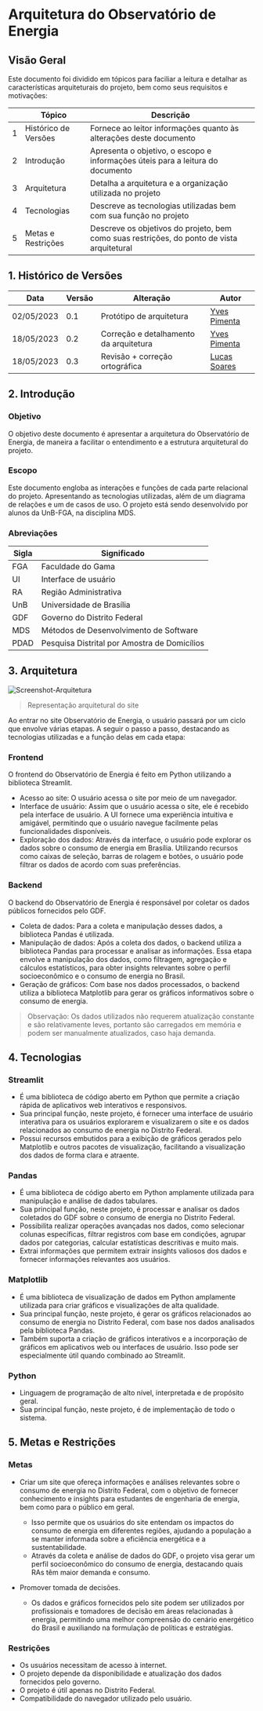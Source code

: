 # Arquitetura do Observatório de Energia

## Visão Geral
Este documento foi dividido em tópicos para faciliar a leitura e detalhar as características arquiteturais do projeto, bem como seus requisitos e motivações:

||Tópico|Descrição|
|-|------|---------|
|1|Histórico de Versões|Fornece ao leitor informações quanto às alterações deste documento|
|2|Introdução|Apresenta o objetivo, o escopo e informações úteis para a leitura do documento|
|3|Arquitetura|Detalha a arquitetura e a organização utilizada no projeto|
|4|Tecnologias|Descreve as tecnologias utilizadas bem com sua função no projeto|
|5|Metas e Restrições|Descreve os objetivos do projeto, bem como suas restrições, do ponto de vista arquitetural|

## 1. Histórico de Versões

  | Data | Versão | Alteração | Autor |  
  | ---- | ------ | --------- | ----- |  
  | 02/05/2023 | 0.1 | Protótipo de arquitetura | [Yves Pimenta](https://github.com/Yvestxt) |
  | 18/05/2023 | 0.2 | Correção e detalhamento da arquitetura | [Yves Pimenta](https://github.com/Yvestxt) |
  | 18/05/2023 | 0.3 | Revisão + correção ortográfica | [Lucas Soares](https://github.com/soaresrlucas) |
  
## 2. Introdução
### Objetivo
O objetivo deste documento é apresentar a arquitetura do Observatório de Energia, de maneira a facilitar o entendimento e a estrutura arquitetural do projeto.

### Escopo
Este documento engloba as interações e funções de cada parte relacional do projeto. Apresentando as tecnologias utilizadas, além de um diagrama de relações e um de casos de uso.
O projeto está sendo desenvolvido por alunos da UnB-FGA, na disciplina MDS.
  
### Abreviações

|Sigla|Significado|
|-----|-----------|
|FGA|Faculdade do Gama|
|UI|Interface de usuário|
|RA| Região Administrativa|
|UnB|Universidade de Brasília|
|GDF|Governo do Distrito Federal|
|MDS|Métodos de Desenvolvimento de Software|
|PDAD|Pesquisa Distrital por Amostra de Domicílios|
  
## 3. Arquitetura
![Screenshot-Arquitetura](https://github.com/MDS-grupo-9/MDS_Project/assets/73966483/70366769-09a6-412f-b4ee-e5c78d3401a5)
>Representação arquitetural do site

Ao entrar no site Observatório de Energia, o usuário passará por um ciclo que envolve várias etapas. A seguir o passo a passo, destacando as tecnologias utilizadas e a função delas em cada etapa:

### Frontend
O frontend do Observatório de Energia é feito em Python utilizando a biblioteca Streamlit. 
- Acesso ao site: O usuário acessa o site por meio de um navegador.
- Interface de usuário: Assim que o usuário acessa o site, ele é recebido pela interface de usuário. A UI fornece uma experiência intuitiva e amigável, permitindo que o usuário navegue facilmente pelas funcionalidades disponíveis.
- Exploração dos dados: Através da interface, o usuário pode explorar os dados sobre o consumo de energia em Brasília. Utilizando recursos como caixas de seleção, barras de rolagem e botões, o usuário pode filtrar os dados de acordo com suas preferências.

### Backend
O backend do Observatório de Energia é responsável por coletar os dados públicos fornecidos pelo GDF. 
- Coleta de dados: Para a coleta e manipulação desses dados, a biblioteca Pandas é utilizada.
- Manipulação de dados: Após a coleta dos dados, o backend utiliza a biblioteca Pandas para processar e analisar as informações. Essa etapa envolve a manipulação dos dados, como filtragem, agregação e cálculos estatísticos, para obter insights relevantes sobre o perfil socioeconômico e o consumo de energia no Brasil.
- Geração de gráficos: Com base nos dados processados, o backend utiliza a biblioteca Matplotlib para gerar os gráficos informativos sobre o consumo de energia.
  
>Observação: Os dados utilizados não requerem atualização constante e são relativamente leves, portanto são carregados em memória e podem ser manualmente atualizados, caso haja demanda. 
  
## 4. Tecnologias
### Streamlit

- É uma biblioteca de código aberto em Python que permite a criação rápida de aplicativos web interativos e responsivos.
- Sua principal função, neste projeto, é fornecer uma interface de usuário interativa para os usuários explorarem e visualizarem o site e os dados relacionados ao consumo de energia no Distrito Federal.
- Possui recursos embutidos para a exibição de gráficos gerados pelo Matplotlib e outros pacotes de visualização, facilitando a visualização dos dados de forma clara e atraente.  

### Pandas

- É uma biblioteca de código aberto em Python amplamente utilizada para manipulação e análise de dados tabulares.
- Sua principal função, neste projeto, é processar e analisar os dados coletados do GDF sobre o consumo de energia no Distrito Federal.
- Possibilita realizar operações avançadas nos dados, como selecionar colunas específicas, filtrar registros com base em condições, agrupar dados por categorias, calcular estatísticas descritivas e muito mais.
- Extrai informações que permitem extrair insights valiosos dos dados e fornecer informações relevantes aos usuários.
  
### Matplotlib

- É uma biblioteca de visualização de dados em Python amplamente utilizada para criar gráficos e visualizações de alta qualidade.
- Sua principal função, neste projeto, é gerar os gráficos relacionados ao consumo de energia no Distrito Federal, com base nos dados analisados pela biblioteca Pandas.
- Também suporta a criação de gráficos interativos e a incorporação de gráficos em aplicativos web ou interfaces de usuário. Isso pode ser especialmente útil quando combinado ao Streamlit.
  
### Python

  - Linguagem de programação de alto nível, interpretada e de propósito geral.
  - Sua principal função, neste projeto, é de implementação de todo o sistema.
  
## 5. Metas e Restrições
### Metas
- Criar um site que ofereça informações e análises relevantes sobre o consumo de energia no Distrito Federal, com o objetivo de fornecer conhecimento e insights para estudantes de engenharia de energia, bem como para o público em geral.
  - Isso permite que os usuários do site entendam os impactos do consumo de energia em diferentes regiões, ajudando a população a se manter informada sobre a eficiência energética e a sustentabilidade.
  - Através da coleta e análise de dados do GDF, o projeto visa gerar um perfil socioeconômico do consumo de energia, destacando quais RAs têm maior demanda e consumo.

- Promover tomada de decisões.
  - Os dados e gráficos fornecidos pelo site podem ser utilizados por profissionais e tomadores de decisão em áreas relacionadas à energia, permitindo uma melhor compreensão do cenário energético do Brasil e auxiliando na formulação de políticas e estratégias.

### Restrições
- Os usuários necessitam de acesso à internet.
- O projeto depende da disponibilidade e atualização dos dados fornecidos pelo governo.
- O projeto é útil apenas no Distrito Federal.
- Compatibilidade do navegador utilizado pelo usuário.
